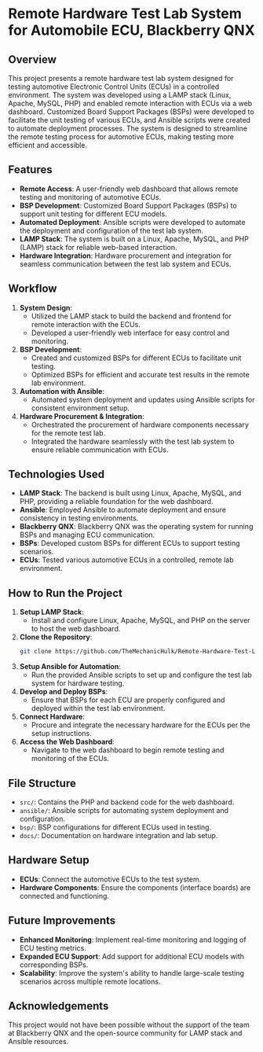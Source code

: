 # Remote Hardware Test Lab System for Automobile ECU, Blackberry QNX

## Overview
This project presents a remote hardware test lab system designed for testing automotive Electronic Control Units (ECUs) in a controlled environment. The system was developed using a LAMP stack (Linux, Apache, MySQL, PHP) and enabled remote interaction with ECUs via a web dashboard. Customized Board Support Packages (BSPs) were developed to facilitate the unit testing of various ECUs, and Ansible scripts were created to automate deployment processes. The system is designed to streamline the remote testing process for automotive ECUs, making testing more efficient and accessible.

## Features
- **Remote Access**: A user-friendly web dashboard that allows remote testing and monitoring of automotive ECUs.
- **BSP Development**: Customized Board Support Packages (BSPs) to support unit testing for different ECU models.
- **Automated Deployment**: Ansible scripts were developed to automate the deployment and configuration of the test lab system.
- **LAMP Stack**: The system is built on a Linux, Apache, MySQL, and PHP (LAMP) stack for reliable web-based interaction.
- **Hardware Integration**: Hardware procurement and integration for seamless communication between the test lab system and ECUs.

## Workflow
1. **System Design**:
    - Utilized the LAMP stack to build the backend and frontend for remote interaction with the ECUs.
    - Developed a user-friendly web interface for easy control and monitoring.
2. **BSP Development**:
    - Created and customized BSPs for different ECUs to facilitate unit testing.
    - Optimized BSPs for efficient and accurate test results in the remote lab environment.
3. **Automation with Ansible**:
    - Automated system deployment and updates using Ansible scripts for consistent environment setup.
4. **Hardware Procurement & Integration**:
    - Orchestrated the procurement of hardware components necessary for the remote test lab.
    - Integrated the hardware seamlessly with the test lab system to ensure reliable communication with ECUs.

## Technologies Used
- **LAMP Stack**: The backend is built using Linux, Apache, MySQL, and PHP, providing a reliable foundation for the web dashboard.
- **Ansible**: Employed Ansible to automate deployment and ensure consistency in testing environments.
- **Blackberry QNX**: Blackberry QNX was the operating system for running BSPs and managing ECU communication.
- **BSPs**: Developed custom BSPs for different ECUs to support testing scenarios.
- **ECUs**: Tested various automotive ECUs in a controlled, remote lab environment.

## How to Run the Project
1. **Setup LAMP Stack**:
    - Install and configure Linux, Apache, MySQL, and PHP on the server to host the web dashboard.
2. **Clone the Repository**:
    ```bash
    git clone https://github.com/TheMechanicHulk/Remote-Hardware-Test-Lab-ECU.git
    ```
3. **Setup Ansible for Automation**:
    - Run the provided Ansible scripts to set up and configure the test lab system for hardware testing.
4. **Develop and Deploy BSPs**:
    - Ensure that BSPs for each ECU are properly configured and deployed within the test lab environment.
5. **Connect Hardware**:
    - Procure and integrate the necessary hardware for the ECUs per the setup instructions.
6. **Access the Web Dashboard**:
    - Navigate to the web dashboard to begin remote testing and monitoring of the ECUs.

## File Structure
- `src/`: Contains the PHP and backend code for the web dashboard.
- `ansible/`: Ansible scripts for automating system deployment and configuration.
- `bsp/`: BSP configurations for different ECUs used in testing.
- `docs/`: Documentation on hardware integration and lab setup.

## Hardware Setup
- **ECUs**: Connect the automotive ECUs to the test system.
- **Hardware Components**: Ensure the components (interface boards) are connected and functioning.

## Future Improvements
- **Enhanced Monitoring**: Implement real-time monitoring and logging of ECU testing metrics.
- **Expanded ECU Support**: Add support for additional ECU models with corresponding BSPs.
- **Scalability**: Improve the system's ability to handle large-scale testing scenarios across multiple remote locations.

## Acknowledgements
This project would not have been possible without the support of the team at Blackberry QNX and the open-source community for LAMP stack and Ansible resources.
